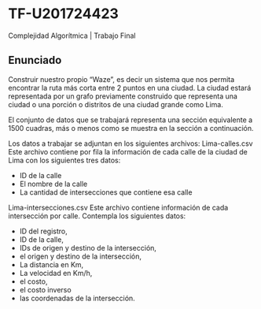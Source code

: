 # TF-U201724423
Complejidad Algorítmica | Trabajo Final

## Enunciado
Construir nuestro propio “Waze”, es decir un sistema que nos permita encontrar la ruta más
corta entre 2 puntos en una ciudad. La ciudad estará representada por un grafo previamente 
construido que representa una ciudad o una porción o distritos de una ciudad grande como Lima.


El conjunto de datos que se trabajará representa una sección equivalente a 1500 cuadras, más o 
menos como se muestra en la sección a continuación.

Los datos a trabajar se adjuntan en los siguientes archivos:
Lima-calles.csv Este archivo contiene por fila la información de cada calle de la ciudad de Lima con 
los siguientes tres datos: 
* ID de la calle
* El nombre de la calle 
* La cantidad de intersecciones que contiene esa calle

Lima-intersecciones.csv Este archivo contiene información de cada intersección por calle. 
Contempla los siguientes datos:
* ID del registro, 
* ID de la calle, 
* IDs de origen y destino de la intersección, 
* el origen y destino de la intersección, 
* La distancia en Km, 
* La velocidad en Km/h, 
* el costo, 
* el costo inverso 
* las coordenadas de la intersección.
